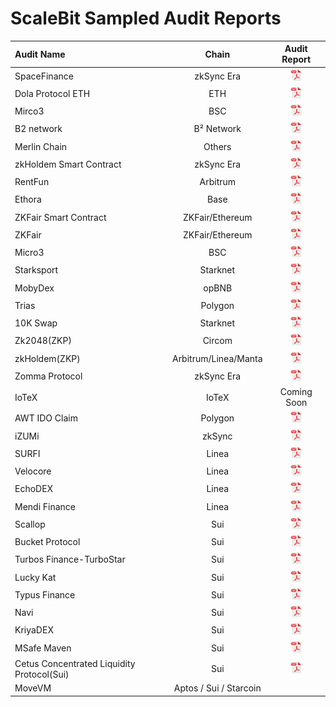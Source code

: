 # ScaleBit Sampled Audit Reports

| Audit Name                        |   Chain   |                                  Audit Report                                   |
| :----------------------------- | :---------: | :-----------------------------------------------------------------------: |
| SpaceFinance        |     zkSync Era      |     <a  target="_blank" href="https://scalebit.xyz/reports/zksync-contract-v2-Final-Audit-Report.pdf"><img width="20" src="./pdf.png" /></a>
| Dola Protocol ETH        |     ETH      |     <a  target="_blank" href="https://scalebit.xyz/reports/Dola-Protocol-ETH-Final-Audit-Report.pdf"><img width="20" src="./pdf.png" /></a>
| Mirco3        |     BSC      |     <a  target="_blank" href="https://scalebit.xyz/reports/Mirco3-Final-Audit-Report.pdf"><img width="20" src="./pdf.png" /></a>
| B2 network        |     B² Network      |     <a  target="_blank" href="https://scalebit.xyz/reports/B%C2%B2-Network-zkEVM-Preliminary-Audit-Report.pdf"><img width="20" src="./pdf.png" /></a>
| Merlin Chain       |     Others      |     <a  target="_blank" href="https://scalebit.xyz/reports/Merlin-Chain-Audit-Report-.pdf"><img width="20" src="./pdf.png" /></a>
| zkHoldem Smart Contract      |     zkSync Era      |     <a  target="_blank" href="https://scalebit.xyz/reports/zkHoldem-Smart-Contract-Final-Audit-Report.pdf"><img width="20" src="./pdf.png" /></a>
| RentFun     |     Arbitrum     |     <a  target="_blank" href="https://scalebit.xyz/reports/RentFun-Final-Audit-Report.pdf"><img width="20" src="./pdf.png" /></a>
| Ethora        |     Base      |     <a  target="_blank" href="https://scalebit.xyz/reports/Ethora-Final-Audit-Report.pdf"><img width="20" src="./pdf.png" /></a>
| ZKFair Smart Contract        |     ZKFair/Ethereum      |     <a  target="_blank" href="https://scalebit.xyz/reports/ZKFair-Smart-Contract-Final-Audit-Report.pdf"><img width="20" src="./pdf.png" /></a>
| ZKFair        |     ZKFair/Ethereum     |     <a  target="_blank" href="https://scalebit.xyz/reports/ZKFair-Final-Audit-Report.pdf"><img width="20" src="./pdf.png" /></a>
| Micro3        |     BSC     |     <a  target="_blank" href="https://scalebit.xyz/reports/Mirco3-Final-Audit-Report.pdf"><img width="20" src="./pdf.png" /></a>
| Starksport        |     Starknet     |     <a  target="_blank" href="https://scalebit.xyz/reports/Starksport-Final-Audit-Report.pdf" ><img width="20" src="./pdf.png" /></a>
| MobyDex        |     opBNB     |     <a  target="_blank" href="https://www.scalebit.xyz/reports/MobyDEX-Smart-Contract-Audit-Report.pdf" ><img width="20" src="./pdf.png" /></a>
| Trias       |     Polygon     |     <a target="Trias" href="https://movebit.xyz/reports/Trias-Audit-Report.pdf" ><img width="20" src="./pdf.png" /></a>
| 10K Swap        |     Starknet     |     <a  target="_blank" href="https://scalebit.xyz/reports/10K-Swap-Audit-Report.pdf" ><img width="20" src="./pdf.png" /></a>
| Zk2048(ZKP)       |     Circom     |     <a  target="_blank" href="https://scalebit.xyz/reports/zk2048-Audit-Report.pdf" ><img width="20" src="./pdf.png" /></a>
| zkHoldem(ZKP)       |     Arbitrum/Linea/Manta      |     <a  target="_blank" href="https://scalebit.xyz/reports/zkHoldem-Smart-Contract-Final-Audit-Report.pdf" ><img width="20" src="./pdf.png" /></a>
| Zomma Protocol       |     zkSync Era       |     <a  target="_blank" href="https://scalebit.xyz/reports/Zomma-Protocol-Final-Audit-Report.pdf" ><img width="20" src="./pdf.png" /></a>
| IoTeX       |     IoTeX     |     Coming Soon
| AWT IDO Claim       |     Polygon     |     <a href="./reports/AWT-IDO-Claim-Audit-Report.pdf"><img width="20" src="./pdf.png" /></a>
| iZUMi       |     zkSync     |     <a href="./reports/iZUMi-Audit-Report.pdf"><img width="20" src="./pdf.png" /></a>
| SURFI       |     Linea     |     <a href="./reports/SURFI-Audit-Report.pdf"><img width="20" src="./pdf.png" /></a>
| Velocore       |     Linea     |     <a href="./reports/Velocore-Audit-Report.pdf"><img width="20" src="./pdf.png" /></a>
| EchoDEX       |     Linea     |     <a href="./reports/EchoDEX-Audit-Report.pdf"><img width="20" src="./pdf.png" /></a>
| Mendi Finance       |     Linea     |     <a href="https://scalebit.xyz/reports/Mendi-Finance-Audit-Report.pdf"><img width="20" src="./pdf.png" /></a>
| Scallop       |     Sui     |     <a href="./reports/Scallop-Smart-Contract-Audit-Report.pdf"><img width="20" src="./pdf.png" /></a>
| Bucket Protocol       |     Sui     |     <a href="./reports/Bucket-Protocol-Smart-Contract-Audit-Report.pdf"><img width="20" src="./pdf.png" /></a>
| Turbos Finance-TurboStar        |     Sui     |     <a href="./reports/TurboStar-Smart-Contract-Audit-Report.pdf"><img width="20" src="./pdf.png" /></a>
| Lucky Kat        |     Sui     |     <a href="./reports/LuckyKat-Koban-Smart-Contract-Audit-Report.pdf"><img width="20" src="./pdf.png" /></a>
| Typus Finance        |     Sui     |     <a href="./reports/Typus-Finance-Smart-Contract-Audit-Report.pdf"><img width="20" src="./pdf.png" /></a>          |
| Navi        |     Sui     |     <a href="./reports/Navi-Smart-Contract-Audit-Report.pdf"><img width="20" src="./pdf.png" /></a>
| KriyaDEX        |     Sui     |     <a href="./reports/KriyaDEX-Smart-Contract-Audit-Report.pdf"><img width="20" src="./pdf.png" /></a>
| MSafe Maven        |     Sui     |     <a href="./reports/Maven-Smart-Contract-Audit-Report.pdf"><img width="20" src="./pdf.png" /></a>          |
| Cetus Concentrated Liquidity Protocol(Sui)        |     Sui     |     <a href="./reports/Cetus-Concentrated-Liquidity-Protocol-Sui-Contract-Audit-Report.pdf"><img width="20" src="./pdf.png" /></a>
| MoveVM        |     Aptos / Sui / Starcoin     |              |

